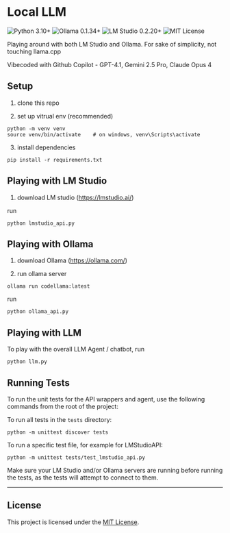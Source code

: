 # Local LLM

<p align="left">
  <img src="https://img.shields.io/badge/Python-3.10%2B-blue?logo=python" alt="Python 3.10+">
  <img src="https://img.shields.io/badge/Ollama-0.1.34%2B-green?logo=data:image/svg+xml;base64,PHN2ZyBmaWxsPSIjMDAwMDAwIiBoZWlnaHQ9IjE2IiB2aWV3Qm94PSIwIDAgMjQgMjQiIHdpZHRoPSIxNiIgeG1zbnM9Imh0dHA6Ly93d3cudzMub3JnLzIwMDAvc3ZnIj48Y2lyY2xlIGN4PSIxMiIgY3k9IjEyIiByPSIxMiIgZmlsbD0iIzAwZDY2ZiIvPjwvc3ZnPg==" alt="Ollama 0.1.34+">
  <img src="https://img.shields.io/badge/LM%20Studio-0.2.20%2B-purple" alt="LM Studio 0.2.20+">
  <img src="https://img.shields.io/badge/License-MIT-yellow.svg" alt="MIT License">
</p>


Playing around with both LM Studio and Ollama.
For sake of simplicity, not touching llama.cpp

Vibecoded with Github Copilot - GPT-4.1, Gemini 2.5 Pro, Claude Opus 4

## Setup

1. clone this repo

2. set up vitrual env (recommended)

```
python -m venv venv
source venv/bin/activate    # on windows, venv\Scripts\activate
```

3. install dependencies

```
pip install -r requirements.txt
```

## Playing with LM Studio

1. download LM studio (https://lmstudio.ai/)

run
```
python lmstudio_api.py
```

## Playing with Ollama

1. download Ollama (https://ollama.com/)

2. run ollama server

```
ollama run codellama:latest
```

run
```
python ollama_api.py
```

## Playing with LLM

To play with the overall LLM Agent / chatbot, run

```
python llm.py
```

## Running Tests

To run the unit tests for the API wrappers and agent, use the following commands from the root of the project:

To run all tests in the `tests` directory:
```
python -m unittest discover tests
```

To run a specific test file, for example for LMStudioAPI:
```
python -m unittest tests/test_lmstudio_api.py
```

Make sure your LM Studio and/or Ollama servers are running before running the tests, as the tests will attempt to connect to them.

---

## License

This project is licensed under the [MIT License](LICENSE).

